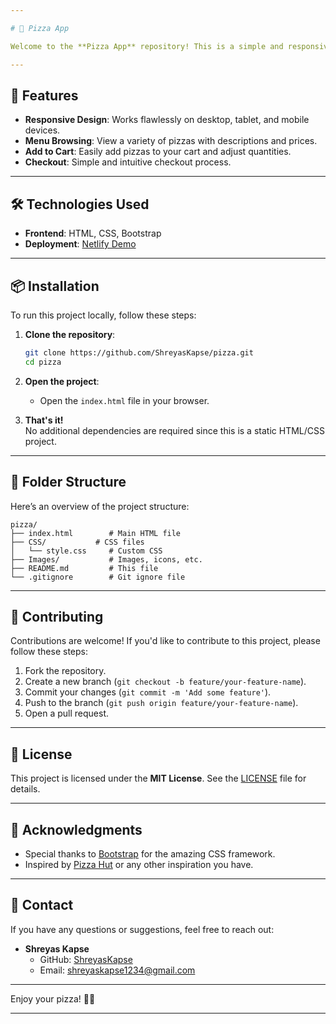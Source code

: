 ```yaml
---

# 🍕 Pizza App

Welcome to the **Pizza App** repository! This is a simple and responsive web application for ordering delicious pizzas online. Built with **HTML**, **CSS**, and **Bootstrap**, this app provides a seamless user experience for browsing the menu, adding items to the cart, and placing orders.

---
```


## 🚀 Features

- **Responsive Design**: Works flawlessly on desktop, tablet, and mobile devices.
- **Menu Browsing**: View a variety of pizzas with descriptions and prices.
- **Add to Cart**: Easily add pizzas to your cart and adjust quantities.
- **Checkout**: Simple and intuitive checkout process.

---

## 🛠️ Technologies Used

- **Frontend**: HTML, CSS, Bootstrap
- **Deployment**: [Netlify Demo](https://fantastic-crostata-c418d2.netlify.app/)

---

## 📦 Installation

To run this project locally, follow these steps:

1. **Clone the repository**:
   ```bash
   git clone https://github.com/ShreyasKapse/pizza.git
   cd pizza
   ```

2. **Open the project**:
   - Open the `index.html` file in your browser.

3. **That's it!**  
   No additional dependencies are required since this is a static HTML/CSS project.

---

## 🧩 Folder Structure

Here’s an overview of the project structure:

```
pizza/
├── index.html        # Main HTML file
├── CSS/           # CSS files
│   └── style.css     # Custom CSS
├── Images/           # Images, icons, etc.
├── README.md         # This file
└── .gitignore        # Git ignore file
```

---

## 🤝 Contributing

Contributions are welcome! If you'd like to contribute to this project, please follow these steps:

1. Fork the repository.
2. Create a new branch (`git checkout -b feature/your-feature-name`).
3. Commit your changes (`git commit -m 'Add some feature'`).
4. Push to the branch (`git push origin feature/your-feature-name`).
5. Open a pull request.

---

## 📄 License

This project is licensed under the **MIT License**. See the [LICENSE](LICENSE) file for details.

---

## 🙏 Acknowledgments

- Special thanks to [Bootstrap](https://getbootstrap.com/) for the amazing CSS framework.
- Inspired by [Pizza Hut](https://www.pizzahut.com/) or any other inspiration you have.

---

## 📧 Contact

If you have any questions or suggestions, feel free to reach out:

- **Shreyas Kapse**  
  - GitHub: [ShreyasKapse](https://github.com/ShreyasKapse)  
  - Email: shreyaskapse1234@gmail.com  

---

Enjoy your pizza! 🍕✨

---

 
